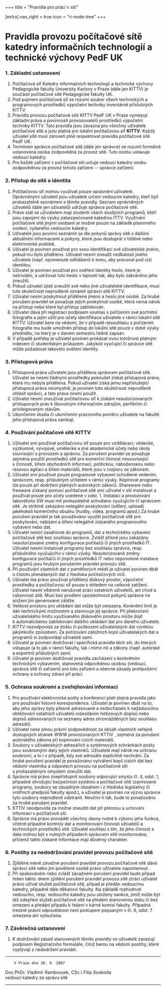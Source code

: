 +++
title = "Pravidla pro práci v síti"

[extra]
nav_right = true
icon = "ri-node-tree"
+++

# Pravidla provozu počítačové sítě katedry informačních technologií a technické výchovy PedF UK
### 1. Základní ustanovení

1.  Počítačová síť Katedry informačních technologií a technické výchovy
    Pedagogické fakulty Univerzity Karlovy v Praze (dále jen KITTV) je
    součástí počítačové sítě Pedagogické fakulty UK.
2.  Pod pojmem počítačová síť se rozumí soubor všech technických a
    programových prostředků výpočetní techniky inventárně příslušných
    KITTV.
3.  Pravidla provozu počítačové sítě KITTV PedF UK v Praze vymezují
    základní práva a povinnosti provozovatelů prostředků výpočetní
    techniky KITTV. Tato pravidla jsou závazná pro všechny uživatele
    počítačové sítě a jsou platná pro lokální počítačovou síť **KITTV**.
    Každý uživatel sítě musí zároveň plně respektovat pravidla
    počítačové sítě PedF UK.
4.  Termínem správce počítačové sítě (dále jen správce) se rozumí
    formálně ustanovená osoba zodpovědná za provoz sítě. Tuto osobu
    ustavuje vedoucí katedry.
5.  Pro každé zařízení v počítačové síti určuje vedoucí katedry osobu
    zodpovědnou za provoz tohoto zařízení -- správce zařízení.

### 2. Přístup do sítě a identita

1.  Počítačovou síť mohou využívat pouze oprávnění uživatelé.
    Oprávněnými uživateli jsou uživatelé určení vedoucím katedry, kteří
    byli prokazatelně seznámeni s těmito pravidly. Seznam oprávněných
    uživatelů (dále jen uživatelů) udržuje správce počítačové sítě.
2.  Právo stát se uživatelem mají studenti všech studijních programů,
    kteří jsou zapojeni do výuky zabezpečované katedrou ITTV. Využívání
    počítačové sítě jinými osobami je možné pouze na základě písemného
    svolení, vydaného vedoucím katedry.
3.  Uživatelé jsou povinni seznámit se dle pokynů správy sítě s dalšími
    aktuálními informacemi a pokyny, které jsou dostupné v tištěné nebo
    elektronické podobě.
4.  Uživatel je povinen používat pro svou identifikaci své uživatelské
    jméno, pokud mu bylo přiděleno. Uživatel nesmí zneužít nedbalosti
    jiného uživatele (např. opomenuté odhlášení) k tomu, aby pracoval
    pod cizí identitou.
5.  Uživatel je povinen používat pro ověření identity heslo, které je
    netriviální, a udržovat toto heslo v tajnosti tak, aby bylo
    zabráněno jeho zneužití.
6.  Pokud uživatel zjistí zneužití své nebo jiné uživatelské
    identifikace, musí tuto skutečnost neprodleně oznámit správci sítě
    KITTV.
7.  Uživatel nesmí poskytnout přidělené jméno a heslo jiné osobě. Za
    hrubé porušení pravidel se považuje jejich poskytnutí osobě, která
    nemá nárok na přístup nebo které byl přístup zablokován.
8.  Uživatel dává při registraci podpisem souhlas s pořízením své
    portrétní fotografie a jejím užití pro účely identifikace uživatele
    v rámci lokální sítě KITTV. Uživatel bere na vědomí, že v případě
    nesouhlasu s pořízením fotografie mu bude umožněn přístup do lokální
    sítě pouze v době výuky předmětu, na který je v daném semestru řádně
    zapsán.
9.  V případě potřeby je uživatel povinen prokázat svou totožnost
    platným indexem či studentským průkazem. Jakýkoli vyučující či
    správce sítě může požadovat takovéto ověření identity.

### 3. Přístupová práva

1.  Přístupová práva uživatele jsou přidělena správcem počítačové sítě.
    Uživatel se nesmí žádnými prostředky pokoušet získat přístupová
    práva, která mu nebyla přidělena. Pokud uživatel získá jemu
    nepříslušející přístupová práva neúmyslně, je povinen tuto
    skutečnost neprodleně ohlásit správci, a tato práva nesmí použít.
2.  Uživatel nesmí zneužívat počítačovou síť k získání neautorizovaných
    přístupových práv k libovolným informačním zdrojům, perifériím či
    privilegovaným stavům.
3.  Ukončením studia či ukončením pracovního poměru uživatele na fakultě
    jeho přístupová práva zanikají.

### 4. Používání počítačové sítě KITTV

1.  Uživatel smí používat počítačovou síť pouze pro vzdělávací, vědecké,
    výzkumné, vývojové, umělecké a jiné akademické účely nebo úkoly
    související s provozem a správou. Za porušení pravidel se považuje
    zejména použití prostředků sítě pro komerční činnost nesouvisející
    s činností, šíření obchodních informací, politickou, náboženskou
    nebo rasovou agitaci a šíření materiálů, které jsou v rozporu se
    zákonem.
2.  Uživatel smí používat pouze programové vybavení schválené vedením,
    správcem, resp. příslušným učitelem v rámci výuky. Kopírovat
    programy lze pouze při dodržení platných autorských zákonů.
    Shareware nebo freeware získaný pomocí počítačové sítě smí uživatel
    v síti instalovat a používat pouze pro účely uvedené v odst. 1.
    Instalaci a provozování takovéhoto SW musí mít prokazatelně
    schváleno vyučujícím či správcem sítě. Je striktně zakázáno
    nelegální poskytování (sdílení, upload) jakéhokoli komerčního obsahu
    (hudby, videa, programů apod.).Za hrubé porušení pravidel je tak
    považováno využití počítačové sítě pro poskytování, nabízení a
    šíření nelegálně získaného programového vybavení nebo dat.
3.  Uživatel nesmí zasahovat do programů, dat a technického vybavení
    počítačové sítě bez souhlasu správce. Zvlášť přísně jsou zakázány
    neautorizované změny konfigurace počítačů či jiných prostředků IT.
    Uživatel nesmí instalovat programy bez souhlasu správce, resp.
    příslušného vyučujícího v rámci výuky. Neautorizované změny
    konfigurace počítačů či jiných prostředků IT nebo nepovolené
    instalace programů jsou hrubým porušením pravidel provozu sítě.
4.  Při používání vlastních dat z paměťových médií je uživatel povinen
    dbát o čistotu přenášených dat z hlediska počítačových virů.
5.  Uživatel má právo používat přidělený diskový prostor, výpočetní
    prostředky a počítačovou síť pouze s ohledem na celkové zatížení.
    Uživatel nesmí vědomě narušovat práci ostatních uživatelů, ani chod
    a výkonnost sítě. Musí bez prodlení uposlechnout pokynů správce na
    snížení jím generované zátěže.
6.  Velikost prostoru pro ukládání dat může být omezena. Konkrétní limit
    je dán technickými možnostmi a stanovuje jej správce. Při překročení
    uživatelského limitu využívaného diskového prostoru může dojít
    k automatickému zablokování dalšího ukládání dat pro daného
    uživatele.
7.  KITTV nezodpovídá za ztrátu či poškození uživatelských dat vzniklou
    jakýmkoliv způsobem. Za pořizování záložních kopií uživatelských dat
    a programů si zodpovídají uživatelé sami.
8.  Uživatel je povinen dodržovat i specifická pravidla těch sítí, do
    kterých vstupuje (a to jak v rámci fakulty, tak i mimo ni) a zákony
    (např. autorské a exportní) příslušných zemí.
9.  Uživatel je povinen dodržovat pravidla zacházení s konkrétním
    technickým vybavením, stanovená odpovědnou osobou (vedoucí, správce
    sítě či zařízení) pro toto zařízení a obecné zásady protipožární
    ochrany a ochrany zdraví při práci.

### 5. Ochrana soukromí a zveřejňování informací

1.  Pro používání elektronické pošty a konferencí platí stejná pravidla
    jako pro používání listovní korespondence. Uživatel je povinen dbát
    na to, aby jeho zprávy byly přesně adresované a nedocházelo
    k nežádoucímu obtěžování ostatních uživatelů rozesíláním řetězových
    dopisů nebo dopisů adresovaných na seznamy adres shromážděných bez
    souhlasu adresátů.
2.  Uživatel nese plnou právní zodpovědnost za obsah vlastních veřejně
    dostupných stránek WWW provozovaných KTTIV , zejména za porušení
    autorského zákona při kopírování cizích materiálů.
3.  Soubory v uživatelských adresářích a systémových schránkách pošty
    jsou soukromými daty jejich vlastníků. Uživatelé mají nárok na
    ochranu soukromí, a to i v případě, kdy své adresáře explicitně
    nechrání. Za hrubé porušení pravidel je považováno vytváření kopií
    cizích dat bez vědomí vlastníka a odposlech provozu na počítačové
    sítí s prokazatelným úmyslem zneužití dat.
4.  Správce má právo znepřístupnit soubory odporující smyslu čl. 4,
    odst. 1, případně ohrožující bezpečnost systému a počítačové sítě
    (zavirované programy, soubory se závadným obsahem i z hlediska
    legislativy či vnitřních předpisů fakulty apod.), a uživatel je
    povinen na výzvu správce tyto soubory neprodleně odstranit.
    Neučiní-li tak, bude to považováno za hrubé porušení pravidel.
5.  KTTIV neodpovídá za možné zneužití dat při přenosu a uchování
    informací v počítačové síti.
6.  Správce má právo provádět všechny úkony nutné k výkonu jeho funkce,
    včetně případné kontroly dat a monitorování činnosti uživatelů a
    technických prostředků sítě. Uživatel souhlasí s tím, že jeho
    činnost a data mohou být v nutných případech správcem sítě
    monitorována, přičemž takto získané informace mají důvěrný
    charakter.

### 6. Postihy za nedodržování pravidel provozu počítačové sítě

1.  Zjištěné méně závažné porušení pravidel provozu počítačové sítě dává
    správci sítě nebo jím pověřené osobě právo uživatele napomenout.
2.  Při opakovaném nebo zvlášť závažném porušení pravidel bude případ
    řešen takto: dnem zjištění porušení pravidel provozu sítě ztrácí
    uživatel právo užívat služeb počítačové sítě, případ je předán
    vedoucímu katedry, případně dále děkanovi fakulty. Na základě
    rozhodnutí vedoucího, resp. vedoucího katedry jsou uloženy sankce,
    jimiž může být též odepření služeb počítačové sítě na předem
    stanovenou dobu či bez omezení a předání případu k řešení v kárné
    komisi fakulty. Případná trestně právní odpovědnost není postupem
    popsaným v čl. 6, odst. 7 omezena ani vyloučena.

### 7. Závěrečná ustanovení

1.  K dodržování zásad stanovených těmito pravidly se uživatelé zavazují
    podpisem Registračního formuláře, čímž berou na vědomí postihy,
    které vyplývají z nedodržení pravidel.

  ----------------------------------- -----------------------------------
        V Praze dne 30. 9. 2007       

  Doc.PhDr. Vladimír Rambousek, CSc.\           Filip Svoboda\
            vedoucí katedry                     za správu sítě
  ----------------------------------- -----------------------------------
